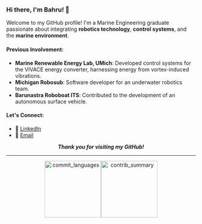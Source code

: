 ### Hi there, I'm Bahru! 🌊  
Welcome to my GitHub profile! I'm a Marine Engineering graduate passionate about integrating **robotics technology**, **control systems**, and the **marine environment**.

#### Previous Involvement:
- **Marine Renewable Energy Lab, UMich**: Developed control systems for the VIVACE energy converter, harnessing energy from vortex-induced vibrations.
- **Michigan Robosub**: Software developer for an underwater robotics team.
- **Barunastra Roboboat ITS**: Contributed to the development of an autonomous surface vehicle.

#### Let's Connect:
- 💼 [LinkedIn](https://www.linkedin.com/in/mbsbahru/)
- 📧 [Email](mailto:mbsbahru@umich.edu)

<p align="center"><b><i> Thank you for visiting my GitHub! </i></b></p>

----
<p align="center">
<img src="http://github-profile-summary-cards.vercel.app/api/cards/most-commit-language?username=mbsbahru&theme=default" alt="commit_languages" height="150"/><img src="http://github-profile-summary-cards.vercel.app/api/cards/profile-details?username=mbsbahru&theme=default" alt="contrib_summary" height="150"/>
</p>
